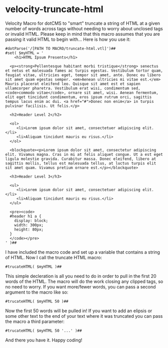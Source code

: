 velocity-truncate-html
======================

Velocity Macro for dotCMS to "smart" truncate a string of HTML at a given number of words across tags without needing to worry about unclosed tags or invalid HTML. Please keep in mind that this macro assumes that you are passing it valid HTML to begin with... Here is how you use it:
    
    #dotParse('/[PATH TO MACRO/truncate-html.vtl]')##
    #set( $myHTML = '
    	<h1>HTML Ipsum Presents</h1>
	     
      <p><strong>Pellentesque habitant morbi tristique</strong> senectus et netus et malesuada fames ac turpis egestas. Vestibulum tortor quam, feugiat vitae, ultricies eget, tempor sit amet, ante. Donec eu libero sit amet quam egestas semper. <em>Aenean ultricies mi vitae est.</em> Mauris placerat eleifend leo. Quisque sit amet est et sapien ullamcorper pharetra. Vestibulum erat wisi, condimentum sed, <code>commodo vitae</code>, ornare sit amet, wisi. Aenean fermentum, elit eget tincidunt condimentum, eros ipsum rutrum orci, sagittis tempus lacus enim ac dui. <a href="#">Donec non enim</a> in turpis pulvinar facilisis. Ut felis.</p>
      
      <h2>Header Level 2</h2>
      	       
      <ol>
         <li>Lorem ipsum dolor sit amet, consectetuer adipiscing elit.</li>
         <li>Aliquam tincidunt mauris eu risus.</li>
      </ol>
      
      <blockquote><p>Lorem ipsum dolor sit amet, consectetur adipiscing elit. Vivamus magna. Cras in mi at felis aliquet congue. Ut a est eget ligula molestie gravida. Curabitur massa. Donec eleifend, libero at sagittis mollis, tellus est malesuada tellus, at luctus turpis elit sit amet quam. Vivamus pretium ornare est.</p></blockquote>
      
      <h3>Header Level 3</h3>
      
      <ul>
         <li>Lorem ipsum dolor sit amet, consectetuer adipiscing elit.</li>
         <li>Aliquam tincidunt mauris eu risus.</li>
      </ul>
      
      <pre><code>
      #header h1 a { 
      	display: block; 
      	width: 300px; 
      	height: 80px; 
      }
      </code></pre>
    ' )##

I have included the macro code and set up a variable that contains a string of HTML. Now I call the truncate HTML macro:

    #trucateHTML( $myHTML )##
    
This simple decleration is all you need to do in order to pull in the first 20 words of the HTML. The macro will do the work closing any clipped tags, so no need to worry. If you want more/fewer words, you can pass a second argument to the macro like so:

    #trucateHTML( $myHTML 50 )##
    
Now the first 50 words will be pulled in! If you want to add an elipsis or some other text to the end of your text where it was truncated you can pass the macro a third parameter:

    #trucateHTML( $myHTML 50 '...' )##
    
And there you have it. Happy coding!




